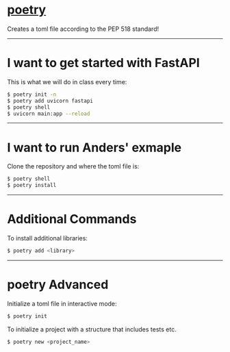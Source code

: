# [poetry](https://python-poetry.org/)

Creates a toml file according to the PEP 518 standard!

---

# I want to get started with FastAPI

This is what we will do in class every time:

```bash
$ poetry init -n
$ poetry add uvicorn fastapi
$ poetry shell
$ uvicorn main:app --reload
```

---

# I want to run Anders' exmaple


Clone the repository and where the toml file is:

```bash
$ poetry shell
$ poetry install
```

---

# Additional Commands

To install additional libraries:

```bash
$ poetry add <library>
```


---


# poetry Advanced

Initialize a toml file in interactive mode:

```bash
$ poetry init
```

To initialize a project with a structure that includes tests etc.

```bash
$ poetry new <project_name>
```

